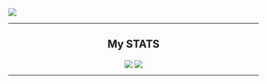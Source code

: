 <img align="center" src="http://readme-typing-svg.herokuapp.com?color=%23228DF7&size=30&center=true&vCenter=true&width=500&height=100&lines=%2B+WELCOME+TO+MY+GITHUB+%2B" />

---

<h2 align="center">
My STATS
</h2>

<div align="center">
<img align="center" src="https://github-readme-stats.vercel.app/api?username=ramdevio1&show_icons=true&hide=contribs,prs&cache_seconds=86400&theme=github_dark" />
<img align="center" src="https://github-readme-stats.vercel.app/api/top-langs/?username=ramdevio1&layout=compact&theme=github_dark" />
</div>

---
